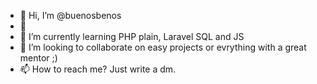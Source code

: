 - 👋 Hi, I’m @buenosbenos
- 👀 
- 🌱 I’m currently learning PHP plain, Laravel SQL and JS
- 💞️ I’m looking to collaborate on easy projects or evrything with a great mentor ;)
- 📫 How to reach me? Just write a dm. 

<!---
buenosbenos/buenosbenos is a ✨ special ✨ repository because its `README.md` (this file) appears on your GitHub profile.
You can click the Preview link to take a look at your changes.
--->
